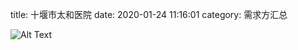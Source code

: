 title: 十堰市太和医院
date: 2020-01-24 11:16:01
category: 需求方汇总



![Alt Text]({static}/images/shiyanshitaihe.jpg)




